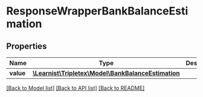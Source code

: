 # ResponseWrapperBankBalanceEstimation

## Properties
Name | Type | Description | Notes
------------ | ------------- | ------------- | -------------
**value** | [**\Learnist\Tripletex\Model\BankBalanceEstimation**](BankBalanceEstimation.md) |  | [optional] 

[[Back to Model list]](../../README.md#documentation-for-models) [[Back to API list]](../../README.md#documentation-for-api-endpoints) [[Back to README]](../../README.md)


